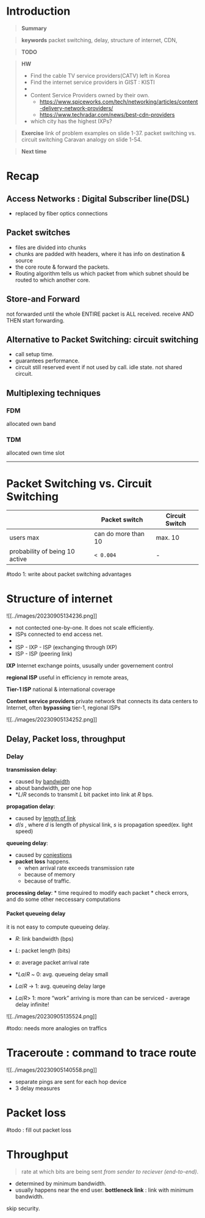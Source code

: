 # Introduction 

>**Summary**
>

>**keywords**
>packet switching, delay, structure of internet, CDN, 


>**TODO**


> **HW**
> * Find the cable TV service providers(CATV) left in Korea
> * Find the internet service providers in GIST : KISTI
> *
> * Content Service Providers owned by their own.
> 	* https://www.spiceworks.com/tech/networking/articles/content-delivery-network-providers/
> 	* https://www.techradar.com/news/best-cdn-providers
> * which city has the highest IXPs?

>**Exercise**
>link of problem examples on slide 1-37. packet switching vs. circuit switching
>Caravan analogy on slide 1-54.

> **Next time**
> 

# Recap
## Access Networks : Digital Subscriber line(DSL)
* replaced by fiber optics connections

## Packet switches
* files are divided into chunks
* chunks are padded with headers,  where it has info on destination & source
* the core route & forward the packets.
* Routing algorithm tells us which packet from which subnet should be routed to which another core.

## Store-and Forward
not forwarded until the whole ENTIRE packet is ALL received. 
receive AND THEN start forwarding. 

## Alternative to Packet Switching: circuit switching
* call setup time. 
* guarantees performance. 
* circuit still reserved event if not used by call. idle state. not shared circuit.

## Multiplexing techniques
### FDM
allocated own band
### TDM
allocated own time slot

*********
# Packet Switching vs. Circuit Switching

|  |Packet switch|Circuit Switch|
|-|---|---|
|users max|can do more than 10|max. 10|
|probability of being 10 active| `< 0.004`|-|

#todo 1: write about packet switching advantages

# Structure of internet

![[../images/20230905134236.png]]
* not contected one-by-one. It does not scale efficiently.
* ISPs connected to end access net.
*
* ISP - IXP - ISP (exchanging through IXP)
* ISP - ISP (peering link)


**IXP**
Internet exchange points, ususally under governement control

**regional ISP**
useful in efficiency in remote areas, 

**Tier-1 ISP**
national & international coverage

**Content service providers**
private network that connects its data centers to Internet, often **bypassing** tier-1, regional ISPs

![[../images/20230905134252.png]]


## Delay, Packet loss, throughput
### Delay
**transmission delay**: 
* caused by <u>bandwidth</u>
* about bandwidth, per one hop
* *$L/R$ seconds to transmit $L$ bit packet into link at $R$ bps. 

**propagation delay**: 
* caused by <u>length of link</u>
* $d/s$ , where $d$ is length of physical link, $s$ is propagation speed(ex. light speed)

**queueing delay**:
* caused by <u>conjestions</u>
* **packet loss** happens.
	* when arrival rate exceeds transmission rate
	* because of memory
	* because of traffic.

**processing delay**:
	* time required to modify each packet
	* check errors, and do some other neccessary computations

#### Packet queueing delay
it is not easy to compute queueing delay.
* $R$: link bandwidth (bps)
* $L$: packet length (bits)
* $a$: average packet arrival rate

* *$La/R$ ~ 0: avg. queueing delay small
* $La/R$ -> 1: avg. queueing delay large
* $La/R$> 1: more “work” arriving is more than can be serviced - average delay infinite!

![[../images/20230905135524.png]]

#todo: needs more analogies on traffics

# Traceroute : command to trace route
![[../images/20230905140558.png]]
* separate pings are sent for each hop device
* 3 delay measures

# Packet loss

#todo : fill out packet loss
# Throughput
 > rate at which bits are being sent *from sender to reciever (end-to-end)*.
* determined by minimum bandwidth.
* usually happens near the end user. 
**bottleneck link** : link with minimum bandwidth.



skip security.
